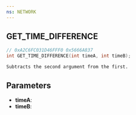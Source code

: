```yaml
---
ns: NETWORK
---
```

## GET_TIME_DIFFERENCE

```c
// 0xA2C6FC031D46FFF0 0x5666A837
int GET_TIME_DIFFERENCE(int timeA, int timeB);
```

```
Subtracts the second argument from the first.
```

## Parameters
* **timeA**:
* **timeB**:
